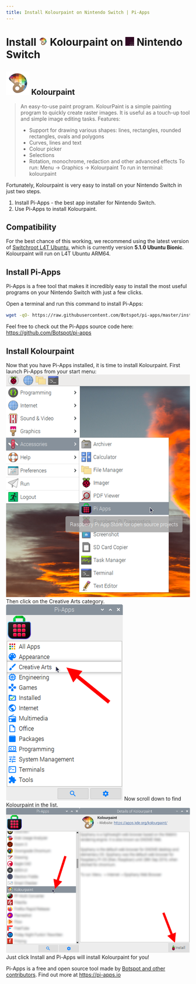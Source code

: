 ```yaml
---
title: Install Kolourpaint on Nintendo Switch | Pi-Apps
---
```

<div class="simple-install-content content">

# Install <img src="/img/app-icons/Kolourpaint/icon-64.png" height=24> Kolourpaint on <img src=/img/other-icons/switchroot-icon.png height=24> Nintendo Switch

## <img src="/img/app-icons/Kolourpaint/icon-64.png"> Kolourpaint
> An easy-to-use paint program.
> KolourPaint is a simple painting program to quickly create raster images. It is useful as a touch-up tool and simple image editing tasks.
> Features:
> - Support for drawing various shapes: lines, rectangles, rounded rectangles, ovals and polygons
> - Curves, lines and text
> - Colour picker
> - Selections
> - Rotation, monochrome, redaction and other advanced effects
> To run: Menu -> Graphics -> Kolourpaint
> To run in terminal: kolourpaint

Fortunately, Kolourpaint is very easy to install on your Nintendo Switch in just two steps.
1. Install Pi-Apps - the best app installer for Nintendo Switch.
2. Use Pi-Apps to install Kolourpaint.
</div>
<div class="simple-install-content content">

## Compatibility
For the best chance of this working, we recommend using the latest version of [Switchroot L4T Ubuntu](https://wiki.switchroot.org/en/Linux/Ubuntu-Install-Guide), which is currently version **5.1.0 Ubuntu Bionic**.
Kolourpaint will run on L4T Ubuntu ARM64.
</div>
<div class="simple-install-content content">

## Install Pi-Apps

Pi-Apps is a free tool that makes it incredibly easy to install the most useful programs on your Nintendo Switch with just a few clicks.

Open a terminal and run this command to install Pi-Apps:
```bash
wget -qO- https://raw.githubusercontent.com/Botspot/pi-apps/master/install | bash
```
Feel free to check out the Pi-Apps source code here: https://github.com/Botspot/pi-apps
</div>
<div class="simple-install-content content">

## Install Kolourpaint

Now that you have Pi-Apps installed, it is time to install Kolourpaint.
First launch Pi-Apps from your start menu:
<img src="/img/start-menu.png">
Then click on the Creative Arts category.
<img src="/img/category-selections/Creative Arts.png">
Now scroll down to find Kolourpaint in the list.
<img src="/img/app-icons/Kolourpaint/app-selection.png">
Just click Install and Pi-Apps will install Kolourpaint for you!
</div>
<div class="simple-install-content content">

Pi-Apps is a free and open source tool made by [Botspot and other contributors](/about/#contributors). Find out more at https://pi-apps.io
</div>
